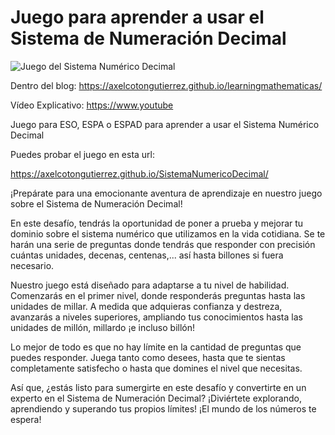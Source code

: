 # Juego para aprender a usar el Sistema de Numeración Decimal


![Juego del Sistema Numérico Decimal](https://axelcotongutierrez.github.io/learningmathematicas/assets/images//posts/05JSND/J01SND.jpg)

Dentro del blog: https://axelcotongutierrez.github.io/learningmathematicas/

Vídeo Explicativo: https://www.youtube

Juego para ESO, ESPA o ESPAD para aprender a usar el Sistema Numérico Decimal

Puedes probar el juego en esta url:

https://axelcotongutierrez.github.io/SistemaNumericoDecimal/

¡Prepárate para una emocionante aventura de aprendizaje en nuestro juego sobre el Sistema de Numeración Decimal!

En este desafío, tendrás la oportunidad de poner a prueba y mejorar tu dominio sobre el sistema numérico que utilizamos en la vida cotidiana. Se te harán una serie de preguntas donde tendrás que responder con precisión cuántas unidades, decenas, centenas,... así hasta billones si fuera necesario.

Nuestro juego está diseñado para adaptarse a tu nivel de habilidad. Comenzarás en el primer nivel, donde responderás preguntas hasta las unidades de millar. A medida que adquieras confianza y destreza, avanzarás a niveles superiores, ampliando tus conocimientos hasta las unidades de millón, millardo ¡e incluso billón!

Lo mejor de todo es que no hay límite en la cantidad de preguntas que puedes responder. Juega tanto como desees, hasta que te sientas completamente satisfecho o hasta que domines el nivel que necesitas.

Así que, ¿estás listo para sumergirte en este desafío y convertirte en un experto en el Sistema de Numeración Decimal? ¡Diviértete explorando, aprendiendo y superando tus propios límites! ¡El mundo de los números te espera!

